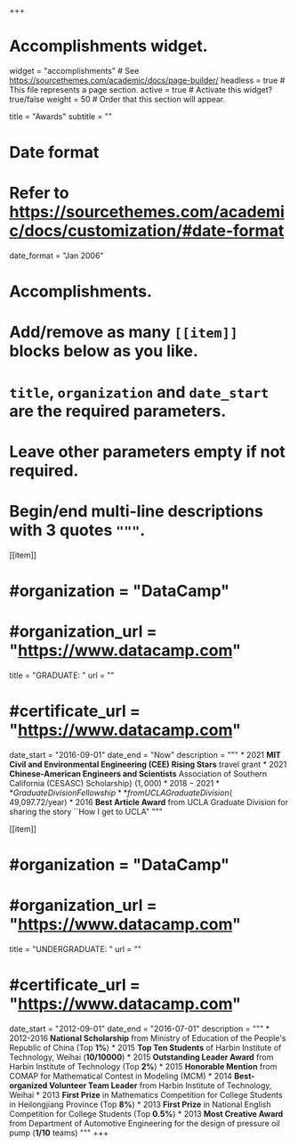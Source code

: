 +++
# Accomplishments widget.
widget = "accomplishments"  # See https://sourcethemes.com/academic/docs/page-builder/
headless = true  # This file represents a page section.
active = true  # Activate this widget? true/false
weight = 50  # Order that this section will appear.

title = "Awards"
subtitle = ""

# Date format
#   Refer to https://sourcethemes.com/academic/docs/customization/#date-format
date_format = "Jan 2006"

# Accomplishments.
#   Add/remove as many `[[item]]` blocks below as you like.
#   `title`, `organization` and `date_start` are the required parameters.
#   Leave other parameters empty if not required.
#   Begin/end multi-line descriptions with 3 quotes `"""`.
[[item]]
#  #organization = "DataCamp"
#  #organization_url = "https://www.datacamp.com"
  title = "GRADUATE: "
  url = ""
#  #certificate_url = "https://www.datacamp.com"
  date_start = "2016-09-01"
  date_end = "Now"
  description = """
    * 2021      **MIT Civil and Environmental Engineering (CEE) Rising Stars** travel grant
    * 2021      **Chinese-American Engineers and Scientists** Association of Southern California (CESASC) Scholarship} ($1,000)
    * 2018-2021 **Graduate Division Fellowship** from UCLA Graduate Division ($ 49,097.72/year)
    * 2016      **Best Article Award** from UCLA Graduate Division for sharing the story ``How I get to UCLA"
"""

[[item]]
#  #organization = "DataCamp"
#  #organization_url = "https://www.datacamp.com"
  title = "UNDERGRADUATE: "
  url = ""
#  #certificate_url = "https://www.datacamp.com"
  date_start = "2012-09-01"
  date_end = "2016-07-01"
  description = """
    * 2012-2016 __National Scholarship__ from Ministry of Education of the People's Republic of China (Top **1%**)
    * 2015      **Top Ten Students** of Harbin Institute of Technology, Weihai (**10/10000**)
    * 2015      **Outstanding Leader Award** from Harbin Institute of Technology (Top **2%**)
    * 2015      **Honorable Mention** from COMAP for Mathematical Contest in Modeling (MCM)
    * 2014      **Best-organized Volunteer Team Leader** from Harbin Institute of Technology, Weihai
    * 2013      **First Prize** in Mathematics Competition for College Students in Heilongjiang Province (Top **8%**)
    * 2013      **First Prize** in National English Competition for College Students (Top **0.5%**)
    * 2013      **Most Creative Award** from Department of Automotive Engineering for the design of pressure oil pump (**1/10** teams)
"""
+++
